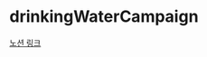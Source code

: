 # drinkingWaterCampaign


[노션 링크](https://onyx-beryl-72a.notion.site/3f66b1588a184792aab9700b6ae49340)
